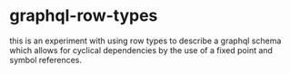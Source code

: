 # graphql-row-types

this is an experiment with using row types to describe a graphql schema which
allows for cyclical dependencies by the use of a fixed point and symbol references.
